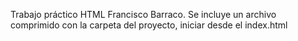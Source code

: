 Trabajo práctico HTML Francisco Barraco. Se incluye un archivo comprimido con la carpeta del proyecto, iniciar desde el index.html
